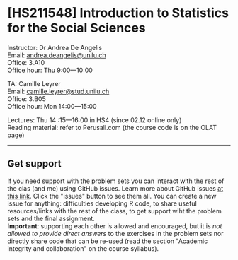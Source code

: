 # [HS211548] Introduction to Statistics for the Social Sciences

Instructor: Dr Andrea De Angelis  
Email: [andrea.deangelis@unilu.ch](mailto:andrea.deangelis@unilu.ch)  
Office: 3.A10  
Office hour: Thu 9:00—10:00  
  
  
TA: Camille Leyrer  
Email: [camille.leyrer@stud.unilu.ch](mailto:camille.leyrer@stud.unilu.ch)  
Office: 3.B05  
Office hour: Mon 14:00—15:00  
  
  
Lectures: Thu 14 :15—16:00 in HS4 (since 02.12 online only)  
Reading material: refer to Perusall.com (the course code is on the OLAT page)  

---

## Get support
If you need support with the problem sets you can interact with the rest of the clas (and me) using GitHub issues. Learn more about GitHub issues [at this link](https://guides.github.com/features/issues/). Click the "issues" button to see them all. You can create a new issue for anything: difficulties developing R code, to share useful resources/links with the rest of the class, to get support wiht the problem sets and the final assignment.  
**Important**: supporting each other is allowed and encouraged, but it is *not allowed to provide direct answers* to the exercises in the problem sets nor directly share code that can be re-used (read the section "Academic integrity and collaboration" on the course syllabus).  


